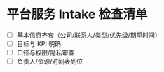 # 平台服务 Intake 检查清单

- [ ] 基本信息齐套（公司/联系人/类型/优先级/期望时间）
- [ ] 目标与 KPI 明确
- [ ] 口径与权限/隐私审查
- [ ] 负责人/资源/时间表到位
